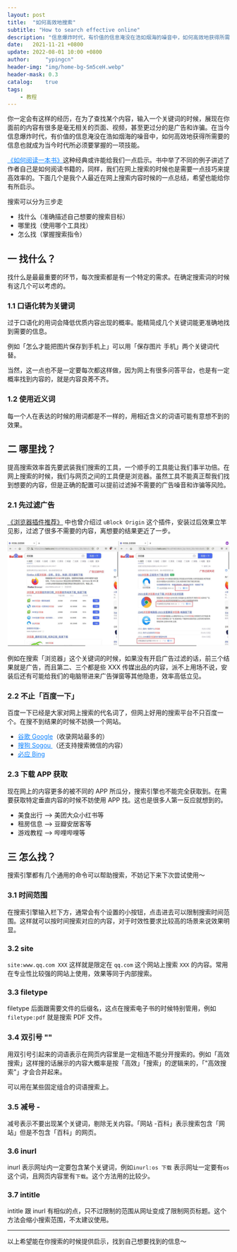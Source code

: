 ```yaml
---
layout: post
title:  "如何高效地搜索"
subtitle: "How to search effective online"
description: "信息爆炸时代，有价值的信息淹没在浩如烟海的噪音中，如何高效地获得所需要的信息也就成为当今时代所必须要掌握的一项技能"
date:   2021-11-21 +0800
update: 2022-08-01 10:00 +0800
author:     "ypingcn"
header-img: "img/home-bg-Sm5ceH.webp"
header-mask: 0.3
catalog:    true
tags:
    - 教程
---
```



你一定会有这样的经历，在为了查找某个内容，输入一个关键词的时候，展现在你面前的内容有很多是毫无相关的页面、视频，甚至更过分的是广告和诈骗。在当今信息爆炸时代，有价值的信息淹没在浩如烟海的噪音中，如何高效地获得所需要的信息也就成为当今时代所必须要掌握的一项技能。

<a href="https://book.douban.com/subject/1013208/" style="color: #0c82ff;" target="_blank" rel="noopener nofollow">《如何阅读一本书》</a>这种经典或许能给我们一点启示。书中举了不同的例子讲述了作者自己是如何阅读书籍的，同样，我们在网上搜索的时候也是需要一点技巧来提高效率的。下面几个是我个人最近在网上搜索内容时候的一点总结，希望也能给你有所启示。

搜索可以分为三步走

 - 找什么（准确描述自己想要的搜索目标）
 - 哪里找（使用哪个工具找）
 - 怎么找（掌握搜索指令）

## 一 找什么？

找什么是最最重要的环节，每次搜索都是有一个特定的需求。在确定搜索词的时候有这几个可以考虑的。

### 1.1 口语化转为关键词

过于口语化的用词会降低优质内容出现的概率。能精简成几个关键词能更准确地找到需要的信息。

例如「怎么才能把图片保存到手机上」可以用「保存图片 手机」两个关键词代替。

当然，这一点也不是一定要每次都这样做，因为网上有很多问答平台，也是有一定概率找到内容的，就是内容良莠不齐。

### 1.2 使用近义词

每一个人在表达的时候的用词都是不一样的，用相近含义的词语可能有意想不到的效果。

## 二 哪里找？


提高搜索效率首先要武装我们搜索的工具，一个顺手的工具能让我们事半功倍。在网上搜索的时候，我们与网页之间的工具便是浏览器。虽然工具不能真正帮我们找到想要的内容，但是正确的配置可以提前过滤掉不需要的广告噪音和诈骗等风险。

### 2.1 先过滤广告

[《浏览器插件推荐》](/special/firefox/addons/) 中也曾介绍过 ```uBlock Origin``` 这个插件，安装过后效果立竿见影，过滤了很多不需要的内容，离想要的结果更近了一步。

<img src="/img/post/20211121-search-ublock.jpg" alt="搜索时广告过滤开启关闭的效果对比" title="搜索时广告过滤开启关闭的效果对比" />

例如在搜索「浏览器」这个关键词的时候，如果没有开启广告过滤的话，前三个结果就是广告，而且第二、三个都是些 XXX 传媒出品的内容，派不上用场不说，安装后还有可能给我们的电脑带进来广告弹窗等其他隐患，效率高低立见。

### 2.2 不止「百度一下」

百度一下已经是大家对网上搜索的代名词了，但网上好用的搜索平台不只百度一个。在搜不到结果的时候不妨换一个网站。

 - <a href="https://www.google.com" style="color: #0c82ff;" target="_blank" rel="noopener nofollow">谷歌 Google</a>（收录网站最多的）
 - <a href="https://www.sogou.com" style="color: #0c82ff;" target="_blank" rel="noopener nofollow">搜狗 Sogou </a> （还支持搜索微信的内容）
 - <a href="https://www.bing.com" style="color: #0c82ff;" target="_blank" rel="noopener nofollow">必应 Bing </a>

### 2.3 下载 APP 获取

现在网上的内容更多的被不同的 APP 所瓜分，搜索引擎也不能完全获取到。在需要获取特定垂直内容的时候不妨使用 APP 找。这也是很多人第一反应就想到的。

 - 美食出行 --> 美团大众小红书等
 - 租房信息 --> 豆瓣安居客等
 - 游戏教程 --> 哔哩哔哩等

## 三 怎么找？

搜索引擎都有几个通用的命令可以帮助搜索，不妨记下来下次尝试使用～

### 3.1 时间范围

在搜索引擎输入栏下方，通常会有个设置的小按钮，点击进去可以限制搜索时间范围。这样就可以按时间搜索对应的内容，对于时效性要求比较高的场景来说效果明显。

### 3.2 site

```site:www.qq.com XXX``` 这样就是限定在 ```qq.com``` 这个网站上搜索 ```XXX``` 的内容。常用在专业性比较强的网站上使用，效果等同于内部搜索。

### 3.3 filetype

filetype 后面跟需要文件的后缀名，这点在搜索电子书的时候特别管用，例如 ```filetype:pdf``` 就是搜索 PDF 文件。

### 3.4 双引号 ""

用双引号引起来的词语表示在网页内容里是一定相连不能分开搜索的。例如「高效搜索」这样搜的话展示的内容大概率是按「高效」「搜索」的逻辑来的，「"高效搜索"」才会合并起来。

可以用在某些固定组合的词语搜索上。

### 3.5 减号 -

减号表示不要出现某个关键词，剔除无关内容。「网站 -百科」表示搜索包含「网站」但是不包含「百科」的网页。

### 3.6 inurl

inurl 表示网址内一定要包含某个关键词，例如```inurl:os 下载``` 表示网址一定要有```os```这个词，且网页内容里有```下载```。这个方法用的比较少。

### 3.7 intitle

intitle 跟 inurl 有相似的点，只不过限制的范围从网址变成了限制网页标题。这个方法会缩小搜索范围，不太建议使用。


--- 

以上希望能在你搜索的时候提供启示，找到自己想要找到的信息～

